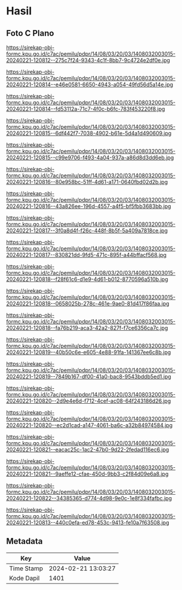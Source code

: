 # Hasil

## Foto C Plano

https://sirekap-obj-formc.kpu.go.id/c7ac/pemilu/pdpr/14/08/03/20/03/1408032003015-20240221-120812--275c7f24-9343-4c1f-8bb7-9c4724e2df0e.jpg

https://sirekap-obj-formc.kpu.go.id/c7ac/pemilu/pdpr/14/08/03/20/03/1408032003015-20240221-120814--e46e0581-6650-4943-a054-49fd56d5a14e.jpg

https://sirekap-obj-formc.kpu.go.id/c7ac/pemilu/pdpr/14/08/03/20/03/1408032003015-20240221-120814--fd53112a-71c7-4f0c-b6fc-783f453220f8.jpg

https://sirekap-obj-formc.kpu.go.id/c7ac/pemilu/pdpr/14/08/03/20/03/1408032003015-20240221-120815--6df442f7-7038-4902-b61e-5d4a1d490609.jpg

https://sirekap-obj-formc.kpu.go.id/c7ac/pemilu/pdpr/14/08/03/20/03/1408032003015-20240221-120815--c99e9706-f493-4a04-937a-a86d8d3dd6eb.jpg

https://sirekap-obj-formc.kpu.go.id/c7ac/pemilu/pdpr/14/08/03/20/03/1408032003015-20240221-120816--80e958bc-51ff-4d61-a171-0640fbd02d2b.jpg

https://sirekap-obj-formc.kpu.go.id/c7ac/pemilu/pdpr/14/08/03/20/03/1408032003015-20240221-120816--43a826ee-196d-4557-a4f5-bf5fbb3683bb.jpg

https://sirekap-obj-formc.kpu.go.id/c7ac/pemilu/pdpr/14/08/03/20/03/1408032003015-20240221-120817--3f0a8d4f-f26c-448f-8b5f-5a409a7818ce.jpg

https://sirekap-obj-formc.kpu.go.id/c7ac/pemilu/pdpr/14/08/03/20/03/1408032003015-20240221-120817--830821dd-9fd5-471c-895f-a44bffacf568.jpg

https://sirekap-obj-formc.kpu.go.id/c7ac/pemilu/pdpr/14/08/03/20/03/1408032003015-20240221-120818--f28f61c6-d1e9-4d61-b012-8770596a510b.jpg

https://sirekap-obj-formc.kpu.go.id/c7ac/pemilu/pdpr/14/08/03/20/03/1408032003015-20240221-120818--0658025b-278c-461e-9ae0-81d417f86faa.jpg

https://sirekap-obj-formc.kpu.go.id/c7ac/pemilu/pdpr/14/08/03/20/03/1408032003015-20240221-120818--fa76b219-aca3-42a2-827f-f7ce6356ca7c.jpg

https://sirekap-obj-formc.kpu.go.id/c7ac/pemilu/pdpr/14/08/03/20/03/1408032003015-20240221-120819--40b50c6e-e605-4e88-91fa-141367ee6c8b.jpg

https://sirekap-obj-formc.kpu.go.id/c7ac/pemilu/pdpr/14/08/03/20/03/1408032003015-20240221-120819--7849b167-df00-41a0-bac8-9543bddb5ed1.jpg

https://sirekap-obj-formc.kpu.go.id/c7ac/pemilu/pdpr/14/08/03/20/03/1408032003015-20240221-120820--2d9e4e6d-f712-4cef-ac08-64f243186d26.jpg

https://sirekap-obj-formc.kpu.go.id/c7ac/pemilu/pdpr/14/08/03/20/03/1408032003015-20240221-120820--ec2d1cad-a147-4061-ba6c-a32b84974584.jpg

https://sirekap-obj-formc.kpu.go.id/c7ac/pemilu/pdpr/14/08/03/20/03/1408032003015-20240221-120821--eacac25c-1ac2-47b0-9d22-2fedad116ec6.jpg

https://sirekap-obj-formc.kpu.go.id/c7ac/pemilu/pdpr/14/08/03/20/03/1408032003015-20240221-120821--9aeffe12-cfae-450d-9bb3-c2f84d09e6a8.jpg

https://sirekap-obj-formc.kpu.go.id/c7ac/pemilu/pdpr/14/08/03/20/03/1408032003015-20240221-120822--34385365-d774-4d98-9e0c-1e8f334fafbc.jpg

https://sirekap-obj-formc.kpu.go.id/c7ac/pemilu/pdpr/14/08/03/20/03/1408032003015-20240221-120813--440c0efa-ed78-453c-9413-fe10a7f63508.jpg


## Metadata

| Key        | Value               |
| ---------- | ------------------- |
| Time Stamp | 2024-02-21 13:03:27 |
| Kode Dapil | 1401                |



